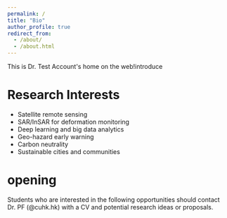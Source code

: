 ```yaml
---
permalink: /
title: "Bio"
author_profile: true
redirect_from: 
  - /about/
  - /about.html
---
```


This is Dr. Test Account's home on the web!introduce


Research Interests
======
* Satellite remote sensing
* SAR/InSAR for deformation monitoring
* Deep learning and big data analytics
* Geo-hazard early warning
* Carbon neutrality
* Sustainable cities and communities

opening
======
Students who are interested in the following opportunities should contact Dr. PF (@cuhk.hk) with a CV and potential research ideas or proposals.

